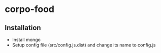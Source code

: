 # corpo-food

## Installation
- Install mongo
- Setup config file (src/config.js.dist) and change its name to config.js